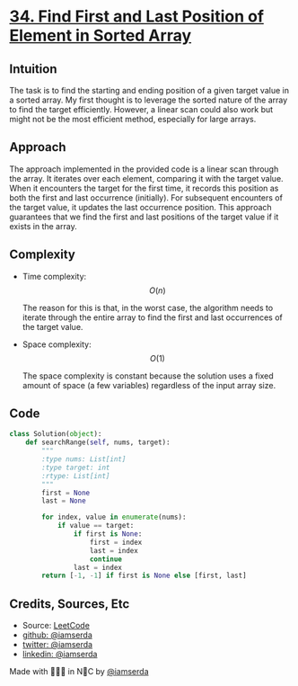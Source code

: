 # [34. Find First and Last Position of Element in Sorted Array](https://leetcode.com/problems/find-first-and-last-position-of-element-in-sorted-array/)

## Intuition

The task is to find the starting and ending position of a given target value in a sorted array. My first thought is to leverage the sorted nature of the array to find the target efficiently. However, a linear scan could also work but might not be the most efficient method, especially for large arrays.

## Approach

The approach implemented in the provided code is a linear scan through the array. It iterates over each element, comparing it with the target value. When it encounters the target for the first time, it records this position as both the first and last occurrence (initially). For subsequent encounters of the target value, it updates the last occurrence position. This approach guarantees that we find the first and last positions of the target value if it exists in the array.

## Complexity

- Time complexity: $$O(n)$$
  
  The reason for this is that, in the worst case, the algorithm needs to iterate through the entire array to find the first and last occurrences of the target value.

- Space complexity: $$O(1)$$

  The space complexity is constant because the solution uses a fixed amount of space (a few variables) regardless of the input array size.

## Code

```python
class Solution(object):
    def searchRange(self, nums, target):
        """
        :type nums: List[int]
        :type target: int
        :rtype: List[int]
        """
        first = None
        last = None

        for index, value in enumerate(nums):
            if value == target:
                if first is None:
                    first = index
                    last = index
                    continue
                last = index
        return [-1, -1] if first is None else [first, last]
```

## Credits, Sources, Etc

- Source: [LeetCode](https://leetcode.com/problems/concatenation-of-array/description/)
- [github:  @iamserda](https://github.com/iamserda)
- [twitter: @iamserda](https://twitter.com/iamserda)
- [linkedin:    @iamserda](https://linkedin.com/in/iamserda)

Made with 🤍🫶🏿 in N🗽C by [@iamserda](https://www.twitter.com/iamserda)
